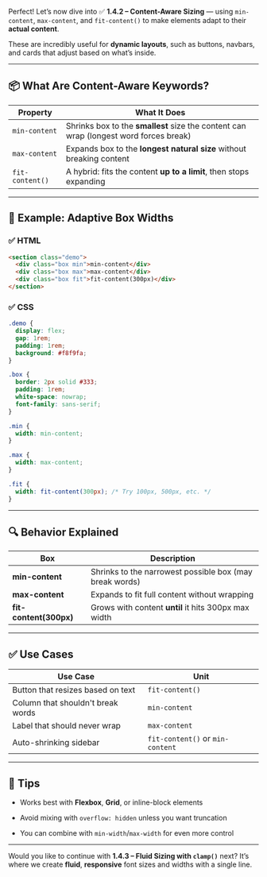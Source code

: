 Perfect! Let’s now dive into ✅ **1.4.2 – Content-Aware Sizing** — using `min-content`, `max-content`, and `fit-content()` to make elements adapt to their **actual content**.

These are incredibly useful for **dynamic layouts**, such as buttons, navbars, and cards that adjust based on what’s inside.

---

## 📦 What Are Content-Aware Keywords?

|Property|What It Does|
|---|---|
|`min-content`|Shrinks box to the **smallest** size the content can wrap (longest word forces break)|
|`max-content`|Expands box to the **longest natural size** without breaking content|
|`fit-content()`|A hybrid: fits the content **up to a limit**, then stops expanding|

---

## 🧪 Example: Adaptive Box Widths

### ✅ HTML

```html
<section class="demo">
  <div class="box min">min-content</div>
  <div class="box max">max-content</div>
  <div class="box fit">fit-content(300px)</div>
</section>
```

### ✅ CSS

```css
.demo {
  display: flex;
  gap: 1rem;
  padding: 1rem;
  background: #f8f9fa;
}

.box {
  border: 2px solid #333;
  padding: 1rem;
  white-space: nowrap;
  font-family: sans-serif;
}

.min {
  width: min-content;
}

.max {
  width: max-content;
}

.fit {
  width: fit-content(300px); /* Try 100px, 500px, etc. */
}
```

---

## 🔍 Behavior Explained

|Box|Description|
|---|---|
|**min-content**|Shrinks to the narrowest possible box (may break words)|
|**max-content**|Expands to fit full content without wrapping|
|**fit-content(300px)**|Grows with content **until** it hits 300px max width|

---

## ✅ Use Cases

|Use Case|Unit|
|---|---|
|Button that resizes based on text|`fit-content()`|
|Column that shouldn't break words|`min-content`|
|Label that should never wrap|`max-content`|
|Auto-shrinking sidebar|`fit-content()` or `min-content`|

---

## 🧠 Tips

- Works best with **Flexbox**, **Grid**, or inline-block elements
    
- Avoid mixing with `overflow: hidden` unless you want truncation
    
- You can combine with `min-width`/`max-width` for even more control
    

---

Would you like to continue with **1.4.3 – Fluid Sizing with `clamp()`** next? It’s where we create **fluid**, **responsive** font sizes and widths with a single line.